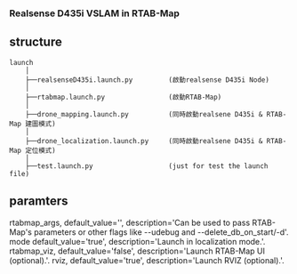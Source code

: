 ### Realsense D435i VSLAM in RTAB-Map  ###


## structure
```
launch
    │  
    ├──realsenseD435i.launch.py         (啟動realsense D435i Node)
    │  
    ├──rtabmap.launch.py                (啟動RTAB-Map)
    │  
    ├──drone_mapping.launch.py          (同時啟動realsene D435i & RTAB-Map 建圖模式)
    │  
    ├──drone_localization.launch.py     (同時啟動realsene D435i & RTAB-Map 定位模式)
    │  
    ├──test.launch.py                   (just for test the launch file)
```

## paramters
rtabmap_args,   default_value='',       description='Can be used to pass RTAB-Map\'s parameters or other flags like --udebug and --delete_db_on_start/-d'. 
mode            default_value='true',   description='Launch in localization mode.'. 
rtabmap_viz,    default_value='false',  description='Launch RTAB-Map UI (optional).'. 
rviz,           default_value='true',   description='Launch RVIZ (optional).'. 